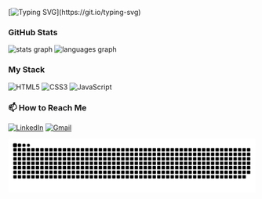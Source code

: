 [![Typing SVG](https://readme-typing-svg.demolab.com?font=Poppins&weight=500&duration=3500&pause=1000&color=F0F0F0&center=true&vCenter=true&width=500&height=70&lines=Hello+World!;Welcome+to+my+profile!)](https://git.io/typing-svg)

### GitHub Stats

<div align="left">
  <img src="https://github-readme-stats.vercel.app/api?username=laura-barcellos&hide_title=true&hide_rank=false&show_icons=true&include_all_commits=true&count_private=true&disable_animations=false&theme=github_dark&locale=en&hide_border=true&order=1" height="138" alt="stats graph"  />
  <img src="https://github-readme-stats.vercel.app/api/top-langs?username=laura-barcellos&locale=en&hide_title=false&layout=compact&card_width=320&langs_count=5&theme=github_dark&hide_border=true&order=2" height="138" alt="languages graph"  />
</div>

### My Stack

![HTML5](https://img.shields.io/badge/HTML5-E34F26?style=for-the-badge&logo=html5&logoColor=white)
![CSS3](https://img.shields.io/badge/CSS3-1572B6?style=for-the-badge&logo=css3&logoColor=white)
![JavaScript](https://img.shields.io/badge/JavaScript-F7DF1E?style=for-the-badge&logo=javascript&logoColor=black)

### 📫 How to Reach Me

[![LinkedIn](https://img.shields.io/badge/LinkedIn-0077B5?style=for-the-badge&logo=linkedin&logoColor=white)](https://www.linkedin.com/in/laura-barcellos-3057902aa/)
[![Gmail](https://img.shields.io/badge/Gmail-D14836?style=for-the-badge&logo=gmail&logoColor=white)](mailto:lauraabarcellos12@gmail.com)

<picture align="center">
  <source media="(prefers-color-scheme: dark)" srcset="https://raw.githubusercontent.com/laura-barcellos/laura-barcellos/output/github-contribution-grid-snake-dark.svg">
  <source media="(prefers-color-scheme: light)" srcset="https://raw.githubusercontent.com/laura-barcellos/laura-barcellos/output/github-contribution-grid-snake-dark.svg">
  <img align="center" alt="github contribution grid snake animation" src="https://raw.githubusercontent.com/laura-barcellos/laura-barcellos/output/github-contribution-grid-snake.svg">
</picture>
